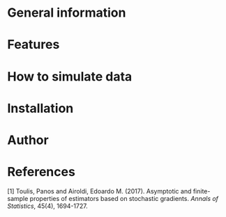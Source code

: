 # General information


# Features


# How to simulate data


# Installation


# Author


# References
<a id="1">[1]</a> 
Toulis, Panos and Airoldi, Edoardo M. (2017).
Asymptotic and finite-sample properties of estimators based on stochastic gradients.
*Annals of Statistics*, 45(4), 1694-1727.

